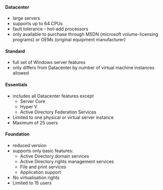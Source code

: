 #### Datacenter
- large servers
- supports up to 64 CPUs
- fault tolerance - hot-add processors
- only available to purchase through MSDN (microsoft volume-licensing programs) or OEMs (original equipment manufacturer)

#### Standard
- full set of Windows server features
- only differs from Datacenter by number of virtual machine instances allowed

#### Essentials
- includes all Datacenter features except
	- Server Core
	- Hyper V
	- Active Directory Federation Services
- Limited to one physical or virtual server instance
- Maximum of 25 users

#### Foundation
- reduced version
- supports only basic features:
	- Active Directory domain services
	- Active Directory rights management services
	- File and print services
	- Application support
- No virtualisation rights
- Limited to 15 users